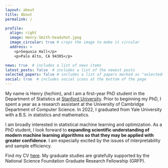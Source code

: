 ```yaml
---
layout: about
title: About
permalink: /

profile:
  align: right
  image: Henry-Smith-headshot.jpeg
  image_circular: true # crops the image to make it circular
  address: >
    <p>Sequoia Hall</p>
    <p>Palo Alto, CA 94305</p>

news: true  # includes a list of news items
latest_posts: false  # includes a list of the newest posts
selected_papers: false # includes a list of papers marked as "selected={true}"
social: true  # includes social icons at the bottom of the page
---
```


My name is Henry (he/him), and I am a first-year PhD student in the Department of Statistics at [Stanford University](https://statistics.stanford.edu/). Prior to beginning my PhD, I spent a year as a research assistant at the University of Cambridge Department of Computer Science. In 2022, I graduated from Yale University with a B.S. in statistics and mathematics. 

I am broadly interested in statistical machine learning and optimization. As a PhD student, I look forward to **expanding scientific understanding of modern machine learning algorithms so that they may be applied with greater confidence**. I am especially excited by the issues of interpretability and sample efficiency. 

Find my CV [here](). My graduate studies are gratefully supported by the National Science Foundation Graduate Research Fellowship (GRFP).